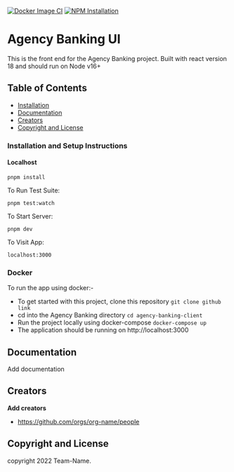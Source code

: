 
[![Docker Image CI](https://github.com/code-mtaani/ojwang-ui/actions/workflows/docker-image.yml/badge.svg)](https://github.com/code-mtaani/ojwang-ui/actions/workflows/docker-image.yml) [![NPM Installation](https://github.com/code-mtaani/ojwang-ui/actions/workflows/npm.yml/badge.svg)](https://github.com/code-mtaani/ojwang-ui/actions/workflows/npm.yml)



# Agency Banking  UI

This is the front end for the Agency Banking project. Built with react version 18 and should run on Node v16+

## Table of Contents

* [Installation](#installation)
* [Documentation](#documentation)
* [Creators](#creators)
* [Copyright and License](#copyright-and-license)



### Installation and Setup Instructions
#### Localhost

```
pnpm install
```
To Run Test Suite:

```
pnpm test:watch
```

To Start Server:

```
pnpm dev
```

To Visit App:

```
localhost:3000
```

### Docker

To run the app using docker:-


 - To get started with this project, clone this repository `git clone github link`
 - cd into the Agency Banking directory `cd agency-banking-client`
 - Run the project locally using docker-compose `docker-compose up`
 - The application should be running on http://localhost:3000


## Documentation

Add documentation

## Creators

**Add creators**
* https://github.com/orgs/org-name/people

## Copyright and License

copyright 2022 Team-Name.   
